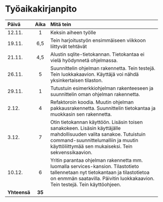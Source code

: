 # Työaikakirjanpito


| Päivä | Aika | Mitä tein |
| :---- |:----:| :-------- |
| 12.11.| 1    | Keksin aiheen työlle |
| 19.11.| 6,5  | Tein harjoitustyön ensimmäiseen viikkoon liittyvät tehtävät |
| 21.11.| 4,5  | Alustin sqlite-tietokannan. Tietokantaa ei vielä hyödynnetä ohjelmassa. |
| 26.11.| 5    | Suunnittelin ohjelman rakennetta. Tein testejä. Tein luokkakaavion. Käyttäjä voi nähdä yksinkertaisen tilaston. |
| 29.11.| 1    | Tutustuin esimerkkiohjelman rakenteeseen ja suunnittelin oman ohjelman rakennetta.
|  2.12.| 4    | Refaktoroin koodia. Muutin ohjelman pakkausrakennetta. Suunnittelin tietokantaa ja muokkasin sen rakennetta.
|  3.12.| 7    | Otin tietokannan käyttöön. Lisäsin toisen sanakokeen. Lisäsin käyttäjälle mahdollisuuden valita sanakoe. Tutuistuin command-suunnittelumalliin ja muutin käyttöliittymää sen mukaiseksi. Tein sekvenssikaavion.
| 10.12.| 6    | Yritin parantaa ohjelman rakennetta mm. luomalla services-kansion. Tilastotieto tallennetaan nyt tietokantaan ja tilastotietoa on enmmän saatavilla. Päivitin luokkakaavion. Tein testejä. Tein käyttöohjeen. 
|**Yhteensä**|**35**|

